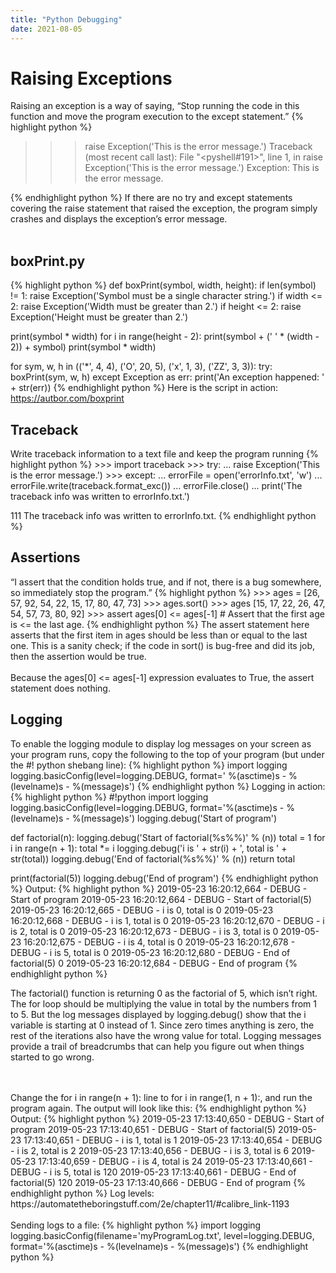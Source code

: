 ```yaml
---
title: "Python Debugging"
date: 2021-08-05
---
```


<h1>Raising Exceptions</h1>
Raising an exception is a way of saying, “Stop running the code in this function and move the program execution to the except statement.”
{% highlight python %}

>>> raise Exception('This is the error message.')
Traceback (most recent call last):
  File "<pyshell#191>", line 1, in <module>
    raise Exception('This is the error message.')
Exception: This is the error message.

{% endhighlight python %}
If there are no try and except statements covering the raise statement that raised the exception, the program simply crashes and displays the exception’s error message.
<br><br>
<h2>boxPrint.py</h2>
{% highlight python %}
def boxPrint(symbol, width, height):
  if len(symbol) != 1:
    raise Exception('Symbol must be a single character string.')
  if width <= 2:
    raise Exception('Width must be greater than 2.')
  if height <= 2:
    raise Exception('Height must be greater than 2.')

  print(symbol * width)
  for i in range(height - 2):
     print(symbol + (' ' * (width - 2)) + symbol)
  print(symbol * width)

for sym, w, h in (('*', 4, 4), ('O', 20, 5), ('x', 1, 3), ('ZZ', 3, 3)):
  try:
    boxPrint(sym, w, h)
  except Exception as err:
    print('An exception happened: ' + str(err))
{% endhighlight python %}
Here is the script in action: https://autbor.com/boxprint
<h2>Traceback</h2>
Write traceback information to a text file and keep the program running
{% highlight python %}
>>> import traceback
>>> try:
...          raise Exception('This is the error message.')
>>> except:
...          errorFile = open('errorInfo.txt', 'w')
...          errorFile.write(traceback.format_exc())
...          errorFile.close()
...          print('The traceback info was written to errorInfo.txt.')


111
The traceback info was written to errorInfo.txt.
{% endhighlight python %}
<h2>Assertions</h2>
“I assert that the condition holds true, and if not, there is a bug somewhere, so immediately stop the program.”
{% highlight python %}
>>> ages = [26, 57, 92, 54, 22, 15, 17, 80, 47, 73]
>>> ages.sort()
>>> ages
[15, 17, 22, 26, 47, 54, 57, 73, 80, 92]
>>> assert
ages[0] <= ages[-1] # Assert that the first age is <= the last age.
{% endhighlight python %}
The assert statement here asserts that the first item in ages should be less than or equal to the last one. This is a sanity check; if the code in sort() is bug-free and did its job, then the assertion would be true.
<br><br>
Because the ages[0] <= ages[-1] expression evaluates to True, the assert statement does nothing.
<h2>Logging</h2>
To enable the logging module to display log messages on your screen as your program runs, copy the following to the top of your program (but under the #! python shebang line):
{% highlight python %}
import logging
logging.basicConfig(level=logging.DEBUG, format=' %(asctime)s -  %(levelname)s -  %(message)s')
{% endhighlight python %}
Logging in action:
{% highlight python %}
#!python
import logging
logging.basicConfig(level=logging.DEBUG, format='%(asctime)s -  %(levelname)s
-  %(message)s')
logging.debug('Start of program')

def factorial(n):
    logging.debug('Start of factorial(%s%%)'  % (n))
    total = 1
    for i in range(n + 1):
        total *= i
        logging.debug('i is ' + str(i) + ', total is ' + str(total))
    logging.debug('End of factorial(%s%%)'  % (n))
    return total

print(factorial(5))
logging.debug('End of program')
{% endhighlight python %}
Output:
{% highlight python %}
2019-05-23 16:20:12,664 - DEBUG - Start of program
2019-05-23 16:20:12,664 - DEBUG - Start of factorial(5)
2019-05-23 16:20:12,665 - DEBUG - i is 0, total is 0
2019-05-23 16:20:12,668 - DEBUG - i is 1, total is 0
2019-05-23 16:20:12,670 - DEBUG - i is 2, total is 0
2019-05-23 16:20:12,673 - DEBUG - i is 3, total is 0
2019-05-23 16:20:12,675 - DEBUG - i is 4, total is 0
2019-05-23 16:20:12,678 - DEBUG - i is 5, total is 0
2019-05-23 16:20:12,680 - DEBUG - End of factorial(5)
0
2019-05-23 16:20:12,684 - DEBUG - End of program
{% endhighlight python %}
<p>The factorial() function is returning 0 as the factorial of 5, which isn’t right. The for loop should be multiplying the value in total by the numbers from 1 to 5. But the log messages displayed by logging.debug() show that the i variable is starting at 0 instead of 1. Since zero times anything is zero, the rest of the iterations also have the wrong value for total. Logging messages provide a trail of breadcrumbs that can help you figure out when things started to go wrong.</p>
<br><br>
Change the for i in range(n + 1): line to for i in range(1, n + 1):, and run the program again. The output will look like this:
{% endhighlight python %}
Output:
{% highlight python %}
2019-05-23 17:13:40,650 - DEBUG - Start of program
2019-05-23 17:13:40,651 - DEBUG - Start of factorial(5)
2019-05-23 17:13:40,651 - DEBUG - i is 1, total is 1
2019-05-23 17:13:40,654 - DEBUG - i is 2, total is 2
2019-05-23 17:13:40,656 - DEBUG - i is 3, total is 6
2019-05-23 17:13:40,659 - DEBUG - i is 4, total is 24
2019-05-23 17:13:40,661 - DEBUG - i is 5, total is 120
2019-05-23 17:13:40,661 - DEBUG - End of factorial(5)
120
2019-05-23 17:13:40,666 - DEBUG - End of program
{% endhighlight python %}
Log levels: https://automatetheboringstuff.com/2e/chapter11/#calibre_link-1193
<br><br>
Sending logs to a file:
{% highlight python %}
import logging
logging.basicConfig(filename='myProgramLog.txt', level=logging.DEBUG, format='%(asctime)s -  %(levelname)s -  %(message)s')
{% endhighlight python %}

